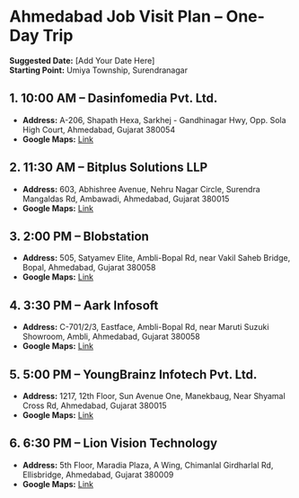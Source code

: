 # Ahmedabad Job Visit Plan – One-Day Trip

**Suggested Date:** [Add Your Date Here]  
**Starting Point:** Umiya Township, Surendranagar

## 1. 10:00 AM – Dasinfomedia Pvt. Ltd.
- **Address:** A-206, Shapath Hexa, Sarkhej - Gandhinagar Hwy, Opp. Sola High Court, Ahmedabad, Gujarat 380054
- **Google Maps:** [Link](https://www.google.com/maps/place/Dasinfomedia+Pvt.Ltd./@23.0748245,72.5245794,19z)

## 2. 11:30 AM – Bitplus Solutions LLP
- **Address:** 603, Abhishree Avenue, Nehru Nagar Circle, Surendra Mangaldas Rd, Ambawadi, Ahmedabad, Gujarat 380015
- **Google Maps:** [Link](https://www.google.com/maps/place/Bitplus+Solutions+LLP/@23.021592,72.544741,17z)

## 3. 2:00 PM – Blobstation
- **Address:** 505, Satyamev Elite, Ambli-Bopal Rd, near Vakil Saheb Bridge, Bopal, Ahmedabad, Gujarat 380058
- **Google Maps:** [Link](https://www.google.com/maps/place/Blobstation/@23.0254286,72.4763239,17z)

## 4. 3:30 PM – Aark Infosoft
- **Address:** C-701/2/3, Eastface, Ambli-Bopal Rd, near Maruti Suzuki Showroom, Ambli, Ahmedabad, Gujarat 380058
- **Google Maps:** [Link](https://www.google.com/maps/place/Eastface/@23.024833,72.478837,17z)

## 5. 5:00 PM – YoungBrainz Infotech Pvt. Ltd.
- **Address:** 1217, 12th Floor, Sun Avenue One, Manekbaug, Near Shyamal Cross Rd, Ahmedabad, Gujarat 380015
- **Google Maps:** [Link](https://www.google.com/maps/place/Sun+Avenue+One/@23.0160694,72.5380444,17z)

## 6. 6:30 PM – Lion Vision Technology
- **Address:** 5th Floor, Maradia Plaza, A Wing, Chimanlal Girdharlal Rd, Ellisbridge, Ahmedabad, Gujarat 380009
- **Google Maps:** [Link](https://www.google.com/maps/place/Maradia+Plaza/@23.0264041,72.5574071,17z)
